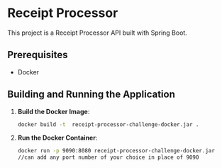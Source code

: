 # Receipt Processor

This project is a Receipt Processor API built with Spring Boot.

## Prerequisites

- Docker

## Building and Running the Application

1. **Build the Docker Image**:

   ```sh
   docker build -t  receipt-processor-challenge-docker.jar .
2. **Run the Docker Container**:

   ```sh
   docker run -p 9090:8080 receipt-processor-challenge-docker.jar
   //can add any port number of your choice in place of 9090
